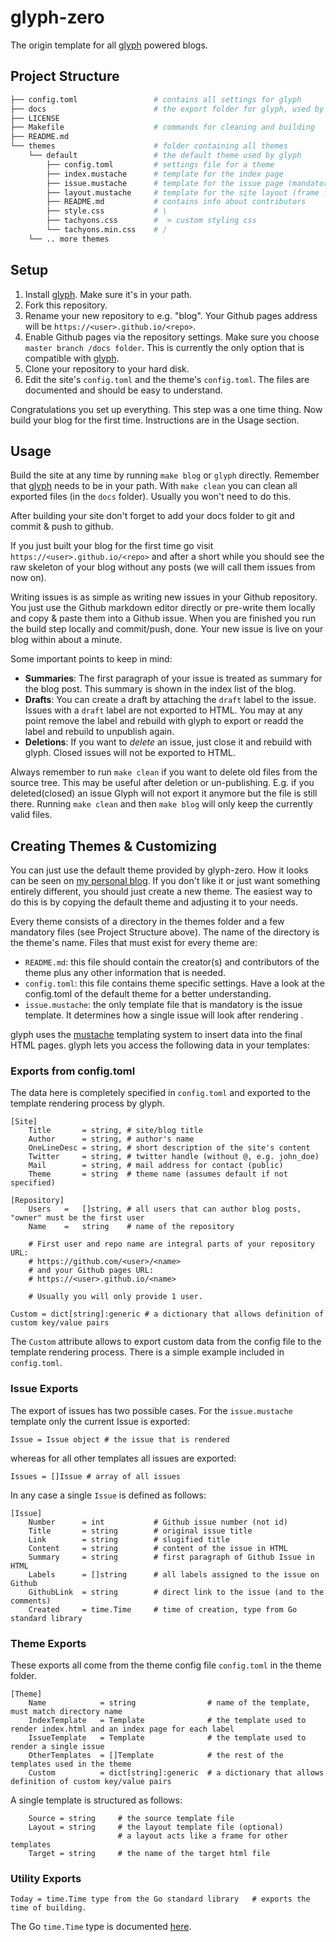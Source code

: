 # glyph-zero

The origin template for all [glyph](https://github.com/dbriemann/glyph) powered blogs.

## Project Structure

```bash
├── config.toml                 # contains all settings for glyph
├── docs                        # the export folder for glyph, used by Github pages
├── LICENSE
├── Makefile                    # commands for cleaning and building
├── README.md
└── themes                      # folder containing all themes
    └── default                 # the default theme used by glyph
        ├── config.toml         # settings file for a theme
        ├── index.mustache      # template for the index page
        ├── issue.mustache      # template for the issue page (mandatory)
        ├── layout.mustache     # template for the site layout (frame for all other templates)
        ├── README.md           # contains info about contributors
        ├── style.css           # \
        ├── tachyons.css        #  > custom styling css
        └── tachyons.min.css    # /
    └── .. more themes
```

## Setup

1. Install [glyph](https://github.com/dbriemann/glyph). Make sure it's in your path.
2. Fork this repository.
3. Rename your new repository to e.g. "blog". Your Github pages address will be `https://<user>.github.io/<repo>`.
4. Enable Github pages via the repository settings. Make sure you choose `master branch /docs folder`. This is currently the only option that is compatible with [glyph](https://github.com/dbriemann/glyph).
5. Clone your repository to your hard disk.
6. Edit the site's `config.toml` and the theme's `config.toml`. The files are documented and should be easy to understand.

Congratulations you set up everything. This step was a one time thing. Now build your blog for the first time. Instructions are in the Usage section.

## Usage

Build the site at any time by running `make blog` or `glyph` directly. Remember that [glyph](https://github.com/dbriemann/glyph) needs to be in your path. With `make clean` you can clean all exported files (in the `docs` folder). Usually you won't need to do this.

After building your site don't forget to add your docs folder to git and commit & push to github. 

If you just built your blog for the first time go visit `https://<user>.github.io/<repo>` and after a short while you should see the raw skeleton of your blog without any posts (we will call them issues from now on).

Writing issues is as simple as writing new issues in your Github repository. You just use the Github markdown editor directly or pre-write them locally and copy & paste them into a Github issue. When you are finished you run the build step locally and commit/push, done. Your new issue is live on your blog within about a minute.

Some important points to keep in mind:

- **Summaries**: The first paragraph of your issue is treated as summary for the blog post. This summary is shown in the index list of the blog.
- **Drafts**: You can create a draft by attaching the `draft` label to the issue. Issues with a `draft` label are not exported to HTML. You may at any point remove the label and rebuild with glyph to export or readd the label and rebuild to unpublish again.
- **Deletions**: If you want to _delete_ an issue, just close it and rebuild with glyph. Closed issues will not be exported to HTML. 

Always remember to run `make clean` if you want to delete old files from the source tree. This may be useful after deletion or un-publishing. E.g. if you deleted(closed) an issue Glyph will not export it anymore but the file is still there. Running `make clean` and then `make blog` will only keep the currently valid files.

## Creating Themes & Customizing

You can just use the default theme provided by glyph-zero. How it looks can be seen on [my personal blog](https://dbriemann.github.io/blog/). If you don't like it or just want something entirely different, you should just create a new theme. The easiest way to do this is by copying the default theme and adjusting it to your needs.

Every theme consists of a directory in the themes folder and a few mandatory files (see Project Structure above). The name of the directory is the theme's name. Files that must exist for every theme are: 

- `README.md`: this file should contain the creator(s) and contributors of the theme plus any other information that is needed.
- `config.toml`: this file contains theme specific settings. Have a look at the config.toml of the default theme for a better understanding.
- `issue.mustache`: the only template file that is mandatory is the issue template. It determines how a single issue will look after rendering .

glyph uses the [mustache](http://mustache.github.io/mustache.5.html) templating system to insert data into the final HTML pages. glyph lets you access the following data in your templates:

### Exports from config.toml

The data here is completely specified in `config.toml` and exported to the template rendering process by glyph.

```
[Site]
    Title       = string, # site/blog title
    Author      = string, # author's name
    OneLineDesc = string, # short description of the site's content
    Twitter     = string, # twitter handle (without @, e.g. john_doe)
    Mail        = string, # mail address for contact (public)
    Theme       = string  # theme name (assumes default if not specified)

[Repository]
    Users   =   []string, # all users that can author blog posts, "owner" must be the first user
    Name    =   string    # name of the repository

    # First user and repo name are integral parts of your repository URL:
    # https://github.com/<user>/<name>
    # and your Github pages URL:
    # https://<user>.github.io/<name>

    # Usually you will only provide 1 user.

Custom = dict[string]:generic # a dictionary that allows definition of custom key/value pairs
```

The `Custom` attribute allows to export custom data from the config file to the template rendering process. There is a simple example included in `config.toml`.

### Issue Exports

The export of issues has two possible cases. For the `issue.mustache` template only the current Issue is exported:

```
Issue = Issue object # the issue that is rendered
```

whereas for all other templates all issues are exported:

```
Issues = []Issue # array of all issues
```

In any case a single `Issue` is defined as follows:

```
[Issue]
    Number      = int           # Github issue number (not id)
    Title       = string        # original issue title
    Link        = string        # slugified title
    Content     = string        # content of the issue in HTML
    Summary     = string        # first paragraph of Github Issue in HTML
    Labels      = []string      # all labels assigned to the issue on Github
    GithubLink  = string        # direct link to the issue (and to the comments)
    Created     = time.Time     # time of creation, type from Go standard library
```

### Theme Exports

These exports all come from the theme config file `config.toml` in the theme folder.

```
[Theme]
    Name            = string                # name of the template, must match directory name
    IndexTemplate   = Template              # the template used to render index.html and an index page for each label
    IssueTemplate   = Template              # the template used to render a single issue
    OtherTemplates  = []Template            # the rest of the templates used in the theme
    Custom          = dict[string]:generic  # a dictionary that allows definition of custom key/value pairs
```

A single template is structured as follows:

```
    Source = string     # the source template file
    Layout = string     # the layout template file (optional)
                        # a layout acts like a frame for other templates
    Target = string     # the name of the target html file
```

### Utility Exports

```
Today = time.Time type from the Go standard library   # exports the time of building.
```

The Go `time.Time` type is documented [here](https://golang.org/pkg/time/#Time).
